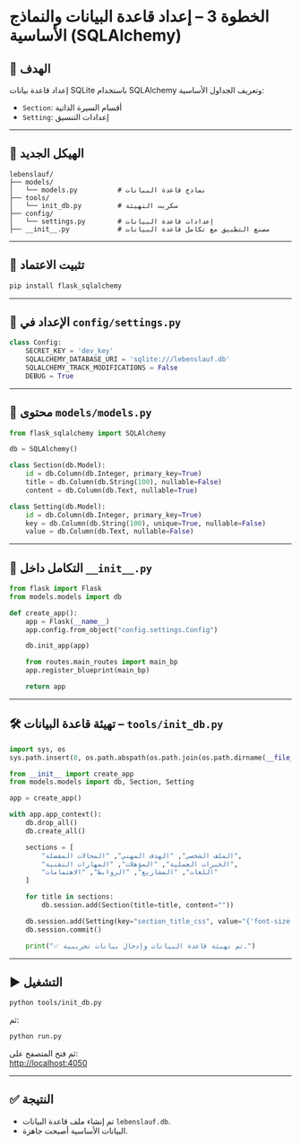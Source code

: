 
# الخطوة 3 – إعداد قاعدة البيانات والنماذج الأساسية (SQLAlchemy)

## 🎯 الهدف
إعداد قاعدة بيانات SQLite باستخدام SQLAlchemy وتعريف الجداول الأساسية:
- `Section`: أقسام السيرة الذاتية
- `Setting`: إعدادات التنسيق

---

## 🧱 الهيكل الجديد

```
lebenslauf/
├── models/
│   └── models.py          # نماذج قاعدة البيانات
├── tools/
│   └── init_db.py         # سكربت التهيئة
├── config/
│   └── settings.py        # إعدادات قاعدة البيانات
├── __init__.py            # مصنع التطبيق مع تكامل قاعدة البيانات
```

---

## 💾 تثبيت الاعتماد

```bash
pip install flask_sqlalchemy
```

---

## 🧪 الإعداد في `config/settings.py`

```python
class Config:
    SECRET_KEY = 'dev_key'
    SQLALCHEMY_DATABASE_URI = 'sqlite:///lebenslauf.db'
    SQLALCHEMY_TRACK_MODIFICATIONS = False
    DEBUG = True
```

---

## 🧩 محتوى `models/models.py`

```python
from flask_sqlalchemy import SQLAlchemy

db = SQLAlchemy()

class Section(db.Model):
    id = db.Column(db.Integer, primary_key=True)
    title = db.Column(db.String(100), nullable=False)
    content = db.Column(db.Text, nullable=True)

class Setting(db.Model):
    id = db.Column(db.Integer, primary_key=True)
    key = db.Column(db.String(100), unique=True, nullable=False)
    value = db.Column(db.Text, nullable=False)
```

---

## 🔗 التكامل داخل `__init__.py`

```python
from flask import Flask
from models.models import db

def create_app():
    app = Flask(__name__)
    app.config.from_object("config.settings.Config")

    db.init_app(app)

    from routes.main_routes import main_bp
    app.register_blueprint(main_bp)

    return app
```

---

## 🛠️ تهيئة قاعدة البيانات – `tools/init_db.py`

```python
import sys, os
sys.path.insert(0, os.path.abspath(os.path.join(os.path.dirname(__file__), '..')))

from __init__ import create_app
from models.models import db, Section, Setting

app = create_app()

with app.app_context():
    db.drop_all()
    db.create_all()

    sections = [
        "الملف الشخصي", "الهدف المهني", "المجالات المفضلة",
        "الخبرات العملية", "المؤهلات", "المهارات التقنية",
        "اللغات", "المشاريع", "الروابط", "الاهتمامات"
    ]

    for title in sections:
        db.session.add(Section(title=title, content=""))

    db.session.add(Setting(key="section_title_css", value="{'font-size': '18px', 'color': '#000'}"))
    db.session.commit()

    print("✅ تم تهيئة قاعدة البيانات وإدخال بيانات تجريبية.")
```

---

## ▶️ التشغيل

```bash
python tools/init_db.py
```

ثم:

```bash
python run.py
```

ثم فتح المتصفح على:  
[http://localhost:4050](http://localhost:4050)

---

## ✅ النتيجة
- تم إنشاء ملف قاعدة البيانات `lebenslauf.db`.
- البيانات الأساسية أصبحت جاهزة.
